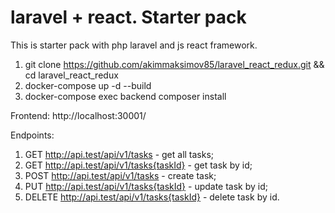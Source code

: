 # laravel + react. Starter pack
This is starter pack with php laravel and js react framework.

1. git clone https://github.com/akimmaksimov85/laravel_react_redux.git && cd laravel_react_redux
2. docker-compose up -d --build
3. docker-compose exec backend composer install

Frontend:
http://localhost:30001/

Endpoints:
1. GET http://api.test/api/v1/tasks - get all tasks;
2. GET http://api.test/api/v1/tasks{taskId} - get task by id;
3. POST http://api.test/api/v1/tasks - create task;
4. PUT http://api.test/api/v1/tasks{taskId} - update task by id;
5. DELETE http://api.test/api/v1/tasks{taskId} - delete task by id.
